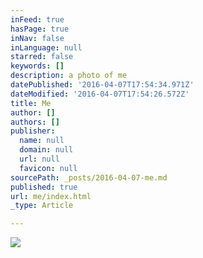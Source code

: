 ```yaml
---
inFeed: true
hasPage: true
inNav: false
inLanguage: null
starred: false
keywords: []
description: a photo of me
datePublished: '2016-04-07T17:54:34.971Z'
dateModified: '2016-04-07T17:54:26.572Z'
title: Me
author: []
authors: []
publisher:
  name: null
  domain: null
  url: null
  favicon: null
sourcePath: _posts/2016-04-07-me.md
published: true
url: me/index.html
_type: Article

---
```

![](https://the-grid-user-content.s3-us-west-2.amazonaws.com/2e646e58-e1c0-4270-9586-9364a2089a9d.jpg)